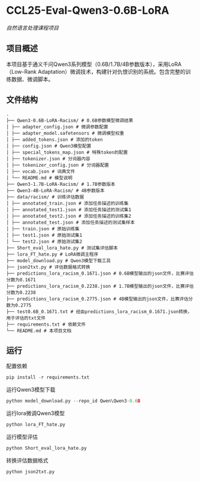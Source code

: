 # CCL25-Eval-Qwen3-0.6B-LoRA

*自然语言处理课程项目*

## 项目概述
本项目基于通义千问Qwen3系列模型（0.6B/1.7B/4B参数版本），采用LoRA（Low-Rank Adaptation）微调技术，构建针对仇恨识别的系统。包含完整的训练数据、微调脚本。

## 文件结构
```text
.
├── Qwen3-0.6B-LoRA-Racism/ # 0.6B参数模型微调结果
│ ├── adapter_config.json # 微调参数配置
│ ├── adapter_model.safetensors # 微调模型权重
│ ├── added_tokens.json # 添加的token
│ ├── config.json # Qwen3模型配置
│ ├── special_tokens_map.json # 特殊token的配置
│ ├── tokenizer.json # 分词器内容
│ ├── tokenizer_config.json # 分词器配置
│ ├── vocab.json # 词典文件
│ └── README.md # 模型说明
├── Qwen3-1.7B-LoRA-Racism/ # 1.7B参数版本
├── Qwen3-4B-LoRA-Racism/ # 4B参数版本
├── data/racism/ # 训练评估数据
│ ├── annotated_train.json # 添加任务描述的训练集
│ ├── annotated_test1.json # 添加任务描述的测试集1
│ ├── annotated_test2.json # 添加任务描述的训练集2
│ ├── annotated_test.json # 添加任务描述的测试集样本
│ ├── train.json # 原始训练集
│ ├── test1.json # 原始测试集1
│ └── test2.json # 原始测试集2
├── Short_eval_lora_hate.py # 测试集评估脚本
├── lora_FT_hate.py # LoRA微调主程序
├── model_download.py # Qwen3模型下载工具
├── json2txt.py # 评估数据格式转换
├── predictions_lora_racism_0.1671.json # 0.6B模型输出的json文件，比赛评估分数为0.1671
├── predictions_lora_racism_0.2238.json # 1.7B模型输出的json文件，比赛评估分数为0.2238
├── predictions_lora_racism_0.2775.json # 4B模型输出的json文件，比赛评估分数为0.2775
├── test0.6B_0.1671.txt # 经由predictions_lora_racism_0.1671.json转换，用于评估的txt文件
├── requirements.txt # 依赖文件
└── README.md # 本项目文档
```

## 运行
配置依赖
```python
pip install -r requirements.txt
```
运行Qwen3模型下载
```python
python model_download.py --repo_id Qwen\Qwen3-0.6B
```
运行lora微调Qwen3模型
```python
python lora_FT_hate.py
```
运行模型评估
```python
python Short_eval_lora_hate.py
```
转换评估数据格式
```python
python json2txt.py
```
